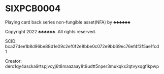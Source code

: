 # SIXPCB0004
Playing card back series non-fungible asset(NFA) by ♣♣♣♣♣♣

Copyright 2022 ♣♣♣♣♣♣. All rights reserved.

SCID: bca27dee1b8d96be88d1e09c2ef0f2e8bbe0c072e9bb69ec76ef4f3f5ae1fcd1

Creator: dero1qy4ascka9rtspjvcyj6t8maazaay8t9udtt5nper3mukqkx2qtvyxqgflkpwp
